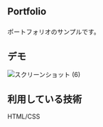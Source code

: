 ## Portfolio
###

ポートフォリオのサンプルです。


## デモ
![スクリーンショット (6)](https://user-images.githubusercontent.com/129961014/231340311-42ad40b0-8885-47b3-b427-bb4024e999ae.png)

## 利用している技術
 HTML/CSS
 
